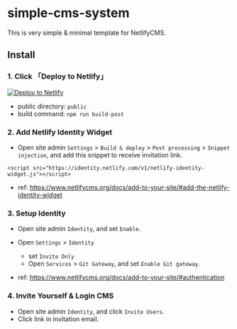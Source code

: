 # simple-cms-system

This is very simple & minimal template for NetlifyCMS.

## Install

### 1. Click 「Deploy to Netlify」

<!-- Markdown snippet -->
[![Deploy to Netlify](https://www.netlify.com/img/deploy/button.svg)](https://app.netlify.com/start/deploy?repository=https://github.com/tameguro/sample-cms)

* public directory: `public`
* build command: `npm run build-post`

### 2. Add Netlify Identity Widget

* Open site admin `Settings` > `Build & deploy` > `Post processing` > `Snippet injection`, and add this snippet to receive invitation link.

```
<script src="https://identity.netlify.com/v1/netlify-identity-widget.js"></script>
```

* ref: https://www.netlifycms.org/docs/add-to-your-site/#add-the-netlify-identity-widget

### 3. Setup Identity

* Open site admin `Identity`, and set `Enable`.
* Open `Settings` > `Identity`
  - set `Invite Only`
  - Open `Services` > `Git Gateway`, and set `Enable Git gateway`.

* ref: https://www.netlifycms.org/docs/add-to-your-site/#authentication

### 4. Invite Yourself & Login CMS

* Open site admin `Identity`, and click `Invite Users`.
* Click link in invitation email.
